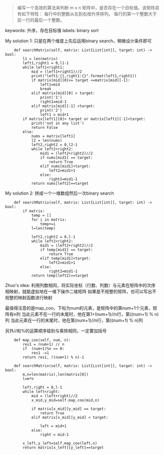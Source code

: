 >编写一个高效的算法来判断 m x n 矩阵中，是否存在一个目标值。该矩阵具有如下特性：
>每行中的整数从左到右按升序排列。
>每行的第一个整数大于前一行的最后一个整数。

keywords: 升序，存在目标值
labels: binary sort


My solution 1:
只是在两个维度上先后运用binary search，稍微设计条件即可

```
    def searchMatrix(self, matrix: List[List[int]], target: int) -> bool:
        l1 = len(matrix)
        left1,right1 = 0,l1-1
        while left1<right1:
            mid = (left1+right1)//2
            print("left1:{},right1:{}".format(left1,right1))
            if matrix[mid][0]<= target <=matrix[mid][-1]:
                left1=mid
                break
            elif matrix[mid][0] > target:
                print('1')
                right1=mid-1
            elif matrix[mid][-1] <target:
                print('2')
                left1 = mid+1
        if matrix[left1][0]> target or matrix[left1][-1]<target:
            print('not in any list')
            return False
        else:
            nums = matrix[left1]
            l2 = len(nums)
            left2,right2 = 0,l2-1
            while left2<right2:
                mid1 = (left2+right2)//2
                if nums[mid1] == target:
                    return True
                elif nums[mid1]<target:
                    left2=mid1+1
                else:
                    right2=mid1-1
            return nums[left2]==target
```
My solution 2:
拼成一个一维数组然后一次binary search
```
    def searchMatrix(self, matrix: List[List[int]], target: int) -> bool:
        if matrix:
            temp = []
            for i in matrix:
                temp+=i
            l=len(temp)

            left2,right2 = 0,l-1
            while left2<right2:
                mid1 = (left2+right2)//2
                if temp[mid1] == target:
                    return True
                elif temp[mid1]<target:
                    left2=mid1+1
                else:
                    right2=mid1-1
            return temp[left2]==target
```
Zhuo's idea:
利用列数相同，将实际坐标（行数、列数）与元素在矩阵中的次序相映射，就能虚拟地在一维下操作二维矩阵
如果是不规整的矩阵，也可以写出不规整的映射函数进行映射

最值得注意的是map_coo，下标为num的元素，是矩阵中的第num+1个元素，矩阵有n列
当此元素不在一行的末尾时，他在第1+(num+1)//n行，第((num+1) % n)列
当此元素在一行的末尾时，他在第(num+1)//n行，第((num+1) % n)列

另外//和%的运算顺序级别与乘除相同，一定要加括号

```
    def map_coo(self, num, n):
        res1 = (num+1) // n
        if  (num+1)%n == 0:
            res1 -=1
        return res1, ((num+1) % n)-1

    def searchMatrix(self, matrix: List[List[int]], target: int) -> bool:
        m,n=len(matrix),len(matrix[0])
        l=m*n

        left,right = 0,l-1
        while left<right:
            mid = (left+right)//2
            x_mid,y_mid=self.map_coo(mid,n)

            if matrix[x_mid][y_mid] == target:
                return True
            elif matrix[x_mid][y_mid] < target:

                left = mid+1
            else:
                right = mid-1

        x_left,y_left=self.map_coo(left,n)
        return matrix[x_left][y_left]==target
```
